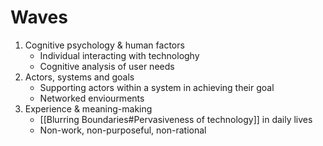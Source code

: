 # Waves

1. Cognitive psychology & human factors
	- Individual interacting with technologhy
	- Cognitive analysis of user needs
2. Actors, systems and goals
	- Supporting actors within a system in achieving their goal
	- Networked enviourments
3. Experience & meaning-making
	- [[Blurring Boundaries#Pervasiveness of technology]] in daily lives
	- Non-work, non-purposeful, non-rational